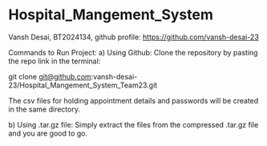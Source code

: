 # Hospital_Mangement_System

Vansh Desai, BT2024134, github profile: https://github.com/vansh-desai-23

Commands to Run Project:
a) Using Github: 
  Clone the repository by pasting the repo link in the terminal: 

  git clone git@github.com:vansh-desai-23/Hospital_Mangement_System_Team23.git

  The csv files for holding appointment details and passwords will be created in the same directory.


b) Using .tar.gz file:
  Simply extract the files from the compressed .tar.gz file and you are good to go.
